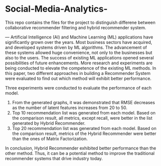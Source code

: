# Social-Media-Analytics-
This repo contains the files for the project to distinguish differene between collaborative recommender filtering and hybrid recommender system.



— Artificial Intelligence (AI) and Machine Learning (ML) applications have significantly grown over the years. Most business sectors have acquired, and developed systems driven by ML algorithms. The advancement of these systems allowed huge convenience, not only to the businesses but also to the users. The success of existing ML applications opened several possibilities of future enhancements. More research and experiments are being conducted to elevate the competence of the existing ML methods. In this paper, two different approaches in building a Recommender System were evaluated to find out which method will exhibit better performance.

Three experiments were conducted to evaluate the performance of each model. 

1.	From the generated graphs, it was demonstrated that RMSE decreases as the number of latent features increases from 20 to 50. 
2.	Top 10 recommendation list was generated from each model. Based on the comparison result, all metrics, except recall, were better in the list generated by Hybrid Recommender.
3.	Top 20 recommendation list was generated from each model. Based on the comparison result, metrics of the Hybrid Recommender were better than the ones of Matrix Factorization. 

In conclusion, Hybrid Recommender exhibited better performance than the other method. Thus, it can be a potential method to improve the traditional recommender systems that drive industry today.

